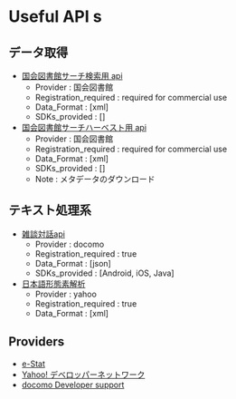 # Useful API s

## データ取得

* [国会図書館サーチ検索用 api](http://iss.ndl.go.jp/information/api/)
  - Provider : 国会図書館
  - Registration_required : required for commercial use
  - Data_Format : [xml]
  - SDKs_provided : []
* [国会図書館サーチハーベスト用 api](http://iss.ndl.go.jp/information/api/)
  - Provider : 国会図書館
  - Registration_required : required for commercial use
  - Data_Format : [xml]
  - SDKs_provided : []
  - Note : メタデータのダウンロード

## テキスト処理系

* [雑談対話api](https://dev.smt.docomo.ne.jp/?p=docs.api.page&api_name=dialogue&p_name=api_usage_scenario)
  - Provider : docomo
  - Registration_required : true
  - Data_Format : [json]
  - SDKs_provided : [Android, iOS, Java]
* [日本語形態素解析](http://developer.yahoo.co.jp/webapi/jlp/ma/v1/parse.html)
  - Provider : yahoo
  - Registration_required : true
  - Data_Format : [xml]


## Providers

* [e-Stat](http://www.e-stat.go.jp/api/)
* [Yahoo! デベロッパーネットワーク](http://developer.yahoo.co.jp/)
* [docomo Developer support](https://dev.smt.docomo.ne.jp/?p=index)

